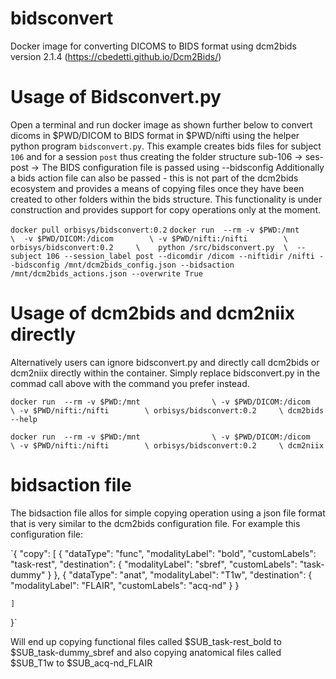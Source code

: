 # bidsconvert
Docker image for converting DICOMS to BIDS format using dcm2bids version 2.1.4 (https://cbedetti.github.io/Dcm2Bids/)

# Usage of Bidsconvert.py
Open a terminal and run docker image as shown further below to convert dicoms in $PWD/DICOM to BIDS format in $PWD/nifti using the helper python program `bidsconvert.py`. 
This example creates bids files for subject `106` and for a session `post` thus creating the folder structure sub-106 -> ses-post ->
The BIDS configuration file is passed using --bidsconfig
Additionally a bids action file can also be passed - this is not part of the dcm2bids ecosystem and provides a means of copying files once they have been created to other folders within the bids structure. This functionality is under construction and provides support for copy operations only at the moment. 


`docker pull orbisys/bidsconvert:0.2`
`docker run  --rm -v $PWD:/mnt                \ 
                  -v $PWD/DICOM:/dicom        \
                  -v $PWD/nifti:/nifti        \
                  orbisys/bidsconvert:0.2     \   
                  python /src/bidsconvert.py  \ 
                  --subject 106 --session_label post --dicomdir /dicom --niftidir /nifti --bidsconfig /mnt/dcm2bids_config.json --bidsaction /mnt/dcm2bids_actions.json --overwrite True`


# Usage of dcm2bids and dcm2niix directly
Alternatively users can ignore bidsconvert.py and directly call dcm2bids or dcm2niix directly within the container. Simply replace bidsconvert.py in the commad call above with the command you prefer instead.

`docker run  --rm -v $PWD:/mnt                \
                  -v $PWD/DICOM:/dicom        \
                  -v $PWD/nifti:/nifti        \
                  orbisys/bidsconvert:0.2     \
                  dcm2bids --help`

`docker run  --rm -v $PWD:/mnt                \
                  -v $PWD/DICOM:/dicom        \
                  -v $PWD/nifti:/nifti        \
                  orbisys/bidsconvert:0.2     \
                  dcm2niix`

# bidsaction file
The bidsaction file allos for simple copying operation using a json file format that is very similar to the dcm2bids configuration file. For example this configuration file: 

`{
    "copy": [
        {
        "dataType": "func",
        "modalityLabel": "bold",
        "customLabels": "task-rest",
        "destination": {
            "modalityLabel": "sbref",
            "customLabels": "task-dummy"
            }
        },
        {
        "dataType": "anat",
        "modalityLabel": "T1w",
        "destination": {
            "modalityLabel": "FLAIR",
            "customLabels": "acq-nd"
            }
        }
		
    ]
}`

Will end up copying functional files called $SUB_task-rest_bold to $SUB_task-dummy_sbref
and also copying anatomical files called $SUB_T1w to $SUB_acq-nd_FLAIR
